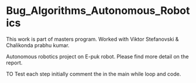 Bug_Algorithms_Autonomous_Robotics
==================================

This work is part of masters program. Worked with Viktor Stefanovski & Chalikonda prabhu kumar.

Autonomous robotics project on E-puk robot. Please find more detail on the report.

TO Test each step initially comment the in the main while loop and code.
